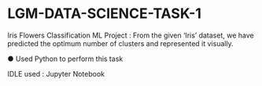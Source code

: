 # LGM-DATA-SCIENCE-TASK-1
Iris Flowers Classification ML Project : From the given ‘Iris’ dataset, we have predicted the optimum number of clusters and represented it visually.

● Used Python to perform this task

IDLE used : Jupyter Notebook
